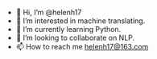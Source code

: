 - 👋 Hi, I’m @helenh17
- 👀 I’m interested in machine translating. 
- 🌱 I’m currently learning Python.
- 💞️ I’m looking to collaborate on NLP.
- 📫 How to reach me helenh17@163.com

<!---
helenh17/helenh17 is a ✨ special ✨ repository because its `README.md` (this file) appears on your GitHub profile.
You can click the Preview link to take a look at your changes.
--->
